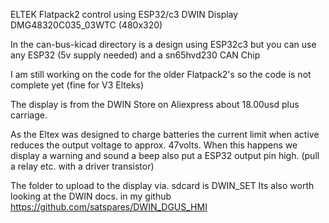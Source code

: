 ELTEK Flatpack2 control using ESP32/c3 DWIN Display DMG48320C035_03WTC (480x320)

In the can-bus-kicad directory is a design using ESP32c3 but you can use any ESP32 (5v supply needed) and a sn65hvd230 CAN Chip

I am still working on the code for the older Flatpack2's so the code is not complete yet (fine for V3 Elteks)

The display is from the DWIN Store on Aliexpress about 18.00usd plus carriage.

As the Eltex was designed to charge batteries the current limit when active reduces the output voltage to approx. 47volts.
When this happens we display a warning and sound a beep also put a ESP32 output pin high. (pull a relay etc. with a driver transistor)

The folder to upload to the display via. sdcard is DWIN_SET
Its also worth looking at the DWIN docs. in my github https://github.com/satspares/DWIN_DGUS_HMI





 
